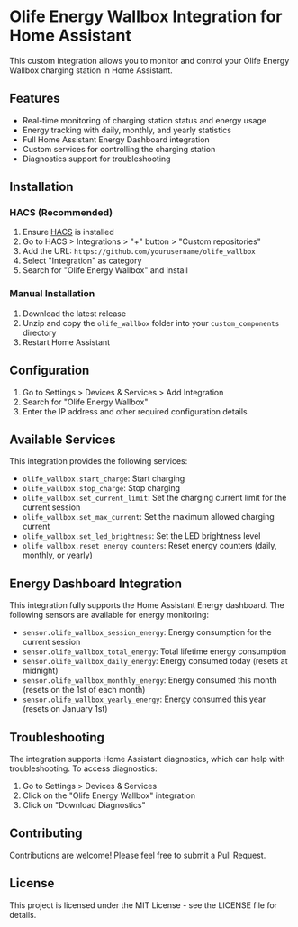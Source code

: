 # Olife Energy Wallbox Integration for Home Assistant

This custom integration allows you to monitor and control your Olife Energy Wallbox charging station in Home Assistant.

## Features

- Real-time monitoring of charging station status and energy usage
- Energy tracking with daily, monthly, and yearly statistics
- Full Home Assistant Energy Dashboard integration
- Custom services for controlling the charging station
- Diagnostics support for troubleshooting

## Installation

### HACS (Recommended)

1. Ensure [HACS](https://hacs.xyz/) is installed
2. Go to HACS > Integrations > "+" button > "Custom repositories"
3. Add the URL: `https://github.com/yourusername/olife_wallbox`
4. Select "Integration" as category
5. Search for "Olife Energy Wallbox" and install

### Manual Installation

1. Download the latest release
2. Unzip and copy the `olife_wallbox` folder into your `custom_components` directory
3. Restart Home Assistant

## Configuration

1. Go to Settings > Devices & Services > Add Integration
2. Search for "Olife Energy Wallbox"
3. Enter the IP address and other required configuration details

## Available Services

This integration provides the following services:

- `olife_wallbox.start_charge`: Start charging
- `olife_wallbox.stop_charge`: Stop charging
- `olife_wallbox.set_current_limit`: Set the charging current limit for the current session
- `olife_wallbox.set_max_current`: Set the maximum allowed charging current
- `olife_wallbox.set_led_brightness`: Set the LED brightness level
- `olife_wallbox.reset_energy_counters`: Reset energy counters (daily, monthly, or yearly)

## Energy Dashboard Integration

This integration fully supports the Home Assistant Energy dashboard. The following sensors are available for energy monitoring:

- `sensor.olife_wallbox_session_energy`: Energy consumption for the current session
- `sensor.olife_wallbox_total_energy`: Total lifetime energy consumption
- `sensor.olife_wallbox_daily_energy`: Energy consumed today (resets at midnight)
- `sensor.olife_wallbox_monthly_energy`: Energy consumed this month (resets on the 1st of each month)
- `sensor.olife_wallbox_yearly_energy`: Energy consumed this year (resets on January 1st)

## Troubleshooting

The integration supports Home Assistant diagnostics, which can help with troubleshooting. To access diagnostics:

1. Go to Settings > Devices & Services
2. Click on the "Olife Energy Wallbox" integration
3. Click on "Download Diagnostics"

## Contributing

Contributions are welcome! Please feel free to submit a Pull Request.

## License

This project is licensed under the MIT License - see the LICENSE file for details. 
